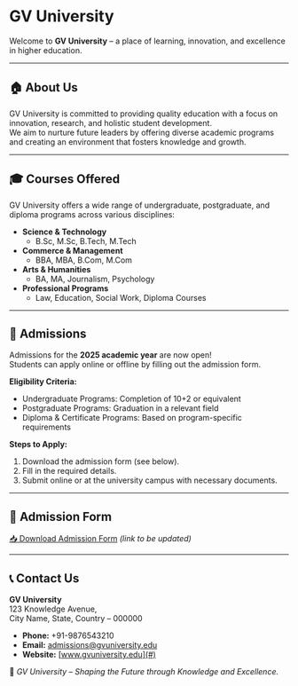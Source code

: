 # GV University

Welcome to **GV University** – a place of learning, innovation, and excellence in higher education.

---

## 🏠 About Us
GV University is committed to providing quality education with a focus on innovation, research, and holistic student development.  
We aim to nurture future leaders by offering diverse academic programs and creating an environment that fosters knowledge and growth.

---

## 🎓 Courses Offered
GV University offers a wide range of undergraduate, postgraduate, and diploma programs across various disciplines:

- **Science & Technology**
  - B.Sc, M.Sc, B.Tech, M.Tech
- **Commerce & Management**
  - BBA, MBA, B.Com, M.Com
- **Arts & Humanities**
  - BA, MA, Journalism, Psychology
- **Professional Programs**
  - Law, Education, Social Work, Diploma Courses

---

## 📝 Admissions
Admissions for the **2025 academic year** are now open!  
Students can apply online or offline by filling out the admission form.

**Eligibility Criteria:**
- Undergraduate Programs: Completion of 10+2 or equivalent
- Postgraduate Programs: Graduation in a relevant field
- Diploma & Certificate Programs: Based on program-specific requirements

**Steps to Apply:**
1. Download the admission form (see below).
2. Fill in the required details.
3. Submit online or at the university campus with necessary documents.

---

## 📄 Admission Form
[📥 Download Admission Form](#) *(link to be updated)*

---

## 📞 Contact Us
**GV University**  
123 Knowledge Avenue,  
City Name, State, Country – 000000  

- **Phone:** +91-9876543210  
- **Email:** admissions@gvuniversity.edu  
- **Website:** [www.gvuniversity.edu](#)  


📌 *GV University – Shaping the Future through Knowledge and Excellence.*
